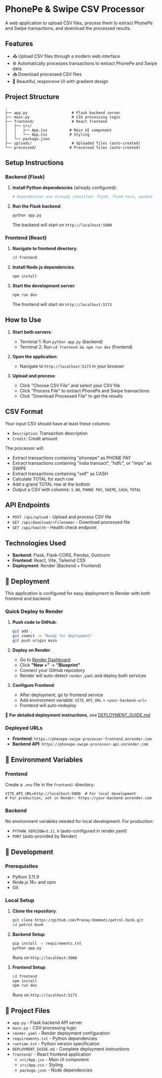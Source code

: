 # PhonePe & Swipe CSV Processor

A web application to upload CSV files, process them to extract PhonePe and Swipe transactions, and download the processed results.

## Features

- 📤 Upload CSV files through a modern web interface
- ⚙️ Automatically processes transactions to extract PhonePe and Swipe data
- 📥 Download processed CSV files
- 🎨 Beautiful, responsive UI with gradient design

## Project Structure

```
.
├── app.py                    # Flask backend server
├── main.py                   # CSV processing logic
├── frontend/                 # React frontend
│   ├── src/
│   │   ├── App.jsx          # Main UI component
│   │   └── App.css          # Styling
│   └── package.json
├── uploads/                  # Uploaded files (auto-created)
└── processed/               # Processed files (auto-created)
```

## Setup Instructions

### Backend (Flask)

1. **Install Python dependencies** (already configured):
   ```bash
   # Dependencies are already installed: flask, flask-cors, pandas
   ```

2. **Run the Flask backend**:
   ```bash
   python app.py
   ```
   The backend will start on `http://localhost:5000`

### Frontend (React)

1. **Navigate to frontend directory**:
   ```bash
   cd frontend
   ```

2. **Install Node.js dependencies**:
   ```bash
   npm install
   ```

3. **Start the development server**:
   ```bash
   npm run dev
   ```
   The frontend will start on `http://localhost:5173`

## How to Use

1. **Start both servers**:
   - Terminal 1: Run `python app.py` (backend)
   - Terminal 2: Run `cd frontend && npm run dev` (frontend)

2. **Open the application**:
   - Navigate to `http://localhost:5173` in your browser

3. **Upload and process**:
   - Click "Choose CSV File" and select your CSV file
   - Click "Process File" to extract PhonePe and Swipe transactions
   - Click "Download Processed File" to get the results

## CSV Format

Your input CSV should have at least these columns:
- `Description`: Transaction description
- `Credit`: Credit amount

The processor will:
- Extract transactions containing "phonepe" as PHONE PAY
- Extract transactions containing "india transact", "hdfc", or "imps" as SWIPE
- Extract transactions containing "self" as CASH
- Calculate TOTAL for each row
- Add a grand TOTAL row at the bottom
- Output a CSV with columns: `S.NO`, `PHONE PAY`, `SWIPE`, `CASH`, `TOTAL`

## API Endpoints

- `POST /api/upload` - Upload and process CSV file
- `GET /api/download/<filename>` - Download processed file
- `GET /api/health` - Health check endpoint

## Technologies Used

- **Backend**: Flask, Flask-CORS, Pandas, Gunicorn
- **Frontend**: React, Vite, Tailwind CSS
- **Deployment**: Render (Backend + Frontend)

## 🚀 Deployment

This application is configured for easy deployment to Render with both frontend and backend.

### Quick Deploy to Render

1. **Push code to GitHub**:
   ```bash
   git add .
   git commit -m "Ready for deployment"
   git push origin main
   ```

2. **Deploy on Render**:
   - Go to [Render Dashboard](https://dashboard.render.com/)
   - Click **"New +"** → **"Blueprint"**
   - Connect your GitHub repository
   - Render will auto-detect `render.yaml` and deploy both services

3. **Configure Frontend**:
   - After deployment, go to frontend service
   - Add environment variable: `VITE_API_URL` = `<your-backend-url>`
   - Frontend will auto-redeploy

📖 **For detailed deployment instructions**, see [DEPLOYMENT_GUIDE.md](./DEPLOYMENT_GUIDE.md)

### Deployed URLs

- **Frontend**: `https://phonepe-swipe-processor-frontend.onrender.com`
- **Backend API**: `https://phonepe-swipe-processor-api.onrender.com`

## 📁 Environment Variables

### Frontend
Create a `.env` file in the `frontend/` directory:
```env
VITE_API_URL=http://localhost:5000  # For local development
# For production, set in Render: https://your-backend.onrender.com
```

### Backend
No environment variables needed for local development. For production:
- `PYTHON_VERSION=3.11.9` (auto-configured in render.yaml)
- `PORT` (auto-provided by Render)

## 🔧 Development

### Prerequisites
- Python 3.11.9
- Node.js 18+ and npm
- Git

### Local Setup

1. **Clone the repository**:
   ```bash
   git clone https://github.com/Pranay-Dommati/petrol-bunk.git
   cd petrol-bunk
   ```

2. **Backend Setup**:
   ```bash
   pip install -r requirements.txt
   python app.py
   ```
   Runs on `http://localhost:5000`

3. **Frontend Setup**:
   ```bash
   cd frontend
   npm install
   npm run dev
   ```
   Runs on `http://localhost:5173`

## 📝 Project Files

- `app.py` - Flask backend API server
- `main.py` - CSV processing logic
- `render.yaml` - Render deployment configuration
- `requirements.txt` - Python dependencies
- `runtime.txt` - Python version specification
- `DEPLOYMENT_GUIDE.md` - Complete deployment instructions
- `frontend/` - React frontend application
  - `src/App.jsx` - Main UI component
  - `src/App.css` - Styling
  - `package.json` - Node dependencies

